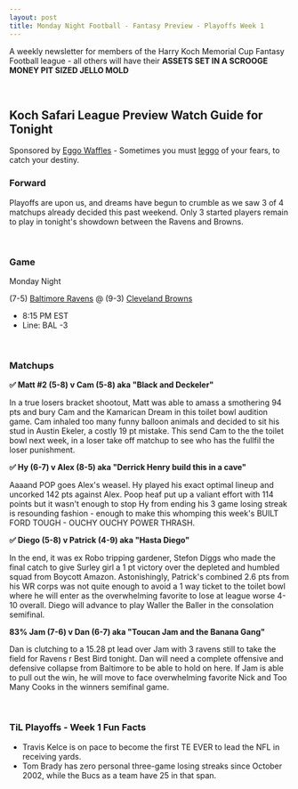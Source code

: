 ```yaml
---
layout: post
title: Monday Night Football - Fantasy Preview - Playoffs Week 1
---
```


A weekly newsletter for members of the Harry Koch Memorial Cup Fantasy Football league - all others will have their **ASSETS SET IN A SCROOGE MONEY PIT SIZED JELLO MOLD**

<br/>

## Koch Safari League Preview Watch Guide for Tonight

Sponsored by [Eggo Waffles](https://cdnmetv.metv.com/GhYLm-1542232152-1210-lists-eggo_1.png) - Sometimes you must [leggo](https://cdna.artstation.com/p/assets/images/images/003/316/222/large/brian-baity-11-waffles-01.jpg?1472351432) of your fears, to catch your destiny.

### Forward

Playoffs are upon us, and dreams have begun to crumble as we saw 3 of 4 matchups already decided this past weekend. Only 3 started players remain to play in tonight's showdown between the Ravens and Browns. 

<br/>

### Game
Monday Night

(7-5) [Baltimore Ravens](https://i.ytimg.com/vi/BefliMlEzZ8/maxresdefault.jpg) @ (9-3) [Cleveland Browns](https://www.neosportsinsiders.com/wp-content/uploads/2016/10/browns-list.jpg)
* 8:15 PM EST
* Line: BAL -3

<br/>

### Matchups
**✅ Matt #2 (5-8) v Cam (5-8) aka "Black and Deckeler"**

In a true losers bracket shootout, Matt was able to amass a smothering 94 pts and bury Cam and the Kamarican Dream in this toilet bowl audition game. Cam inhaled too many funny balloon animals and decided to sit his stud in Austin Ekeler, a costly 19 pt mistake. This send Cam to the the toilet bowl next week, in a loser take off matchup to see who has the fullfil the loser punishment.  

**✅ Hy (6-7) v Alex (8-5) aka "Derrick Henry build this in a cave"**

Aaaand POP goes Alex's weasel. Hy played his exact optimal lineup and uncorked 142 pts against Alex. Poop heaf put up a valiant effort with 114 points but it wasn't enough to stop Hy from ending his 3 game losing streak is resounding fashion - enough to make this whomping this week's BUILT FORD TOUGH - OUCHY OUCHY POWER THRASH. 

**✅ Diego (5-8) v Patrick (4-9) aka "Hasta Diego"**

In the end, it was ex Robo tripping gardener, Stefon Diggs who made the final catch to give Surley girl a 1 pt victory over the depleted and humbled squad from Boycott Amazon. Astonishingly, Patrick's combined 2.6 pts from his WR corps was not quite enough to avoid a 1 way ticket to the toilet bowl where he will enter as the overwhelming favorite to lose at league worse 4-10 overall. Diego will advance to play Waller the Baller in the consolation semifinal.  

**83% Jam (7-6) v Dan (6-7) aka "Toucan Jam and the Banana Gang"**

Dan is clutching to a 15.28 pt lead over Jam with 3 ravens still to take the field for Ravens r Best Bird tonight. Dan will need a complete offensive and defensive collapse from Baltimore to be able to hold on here. If Jam is able to pull out the win, he will move to face overwhelming favorite Nick and Too Many Cooks in the winners semifinal game. 

<br/>

### TiL Playoffs - Week 1 Fun Facts
- Travis Kelce is on pace to become the first TE EVER to lead the NFL in receiving yards.
- Tom Brady has zero personal three-game losing streaks since October 2002, while the Bucs as a team have 25 in that span.
